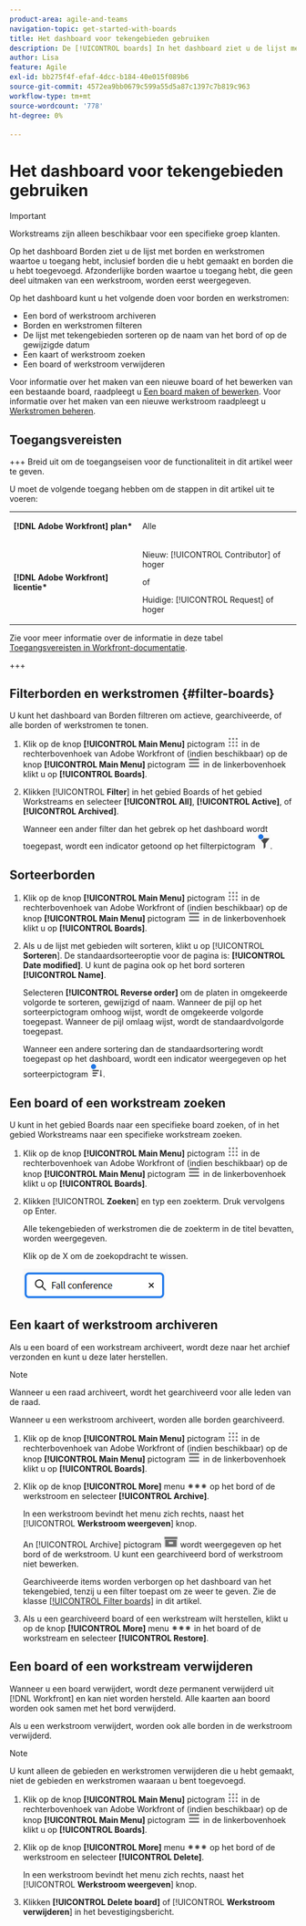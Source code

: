 ```yaml
---
product-area: agile-and-teams
navigation-topic: get-started-with-boards
title: Het dashboard voor tekengebieden gebruiken
description: De [!UICONTROL boards] In het dashboard ziet u de lijst met borden waartoe u toegang hebt, inclusief borden die u hebt gemaakt en borden waaraan u bent toegevoegd.
author: Lisa
feature: Agile
exl-id: bb275f4f-efaf-4dcc-b184-40e015f089b6
source-git-commit: 4572ea9bb0679c599a55d5a87c1397c7b819c963
workflow-type: tm+mt
source-wordcount: '778'
ht-degree: 0%

---
```


# Het dashboard voor tekengebieden gebruiken

<!-- Audited: 1/2024 -->

>[!IMPORTANT]
>
>Workstreams zijn alleen beschikbaar voor een specifieke groep klanten.

Op het dashboard Borden ziet u de lijst met borden en werkstromen waartoe u toegang hebt, inclusief borden die u hebt gemaakt en borden die u hebt toegevoegd. Afzonderlijke borden waartoe u toegang hebt, die geen deel uitmaken van een werkstroom, worden eerst weergegeven.

Op het dashboard kunt u het volgende doen voor borden en werkstromen:

* Een bord of werkstroom archiveren
* Borden en werkstromen filteren
* De lijst met tekengebieden sorteren op de naam van het bord of op de gewijzigde datum
* Een kaart of werkstroom zoeken
* Een board of werkstroom verwijderen

Voor informatie over het maken van een nieuwe board of het bewerken van een bestaande board, raadpleegt u [Een board maken of bewerken](../../agile/get-started-with-boards/create-edit-board.md). Voor informatie over het maken van een nieuwe werkstroom raadpleegt u [Werkstromen beheren](/help/quicksilver/agile/use-boards-agile-planning-tools/manage-collections.md).

## Toegangsvereisten

+++ Breid uit om de toegangseisen voor de functionaliteit in dit artikel weer te geven.

U moet de volgende toegang hebben om de stappen in dit artikel uit te voeren:

<table style="table-layout:auto"> 
 <col> 
 <col> 
 <tbody> 
  <tr> 
   <td role="rowheader"><strong>[!DNL Adobe Workfront] plan*</strong></td> 
   <td> <p>Alle</p> </td> 
  </tr> 
  <tr> 
   <td role="rowheader"><strong>[!DNL Adobe Workfront] licentie*</strong></td> 
   <td> 
   <p>Nieuw: [!UICONTROL Contributor] of hoger</p> 
   <p>of</p>
   <p>Huidige: [!UICONTROL Request] of hoger</p>
   </td> 
  </tr> 
 </tbody> 
</table>

Zie voor meer informatie over de informatie in deze tabel [Toegangsvereisten in Workfront-documentatie](/help/quicksilver/administration-and-setup/add-users/access-levels-and-object-permissions/access-level-requirements-in-documentation.md).

+++


## Filterborden en werkstromen {#filter-boards}

U kunt het dashboard van Borden filtreren om actieve, gearchiveerde, of alle borden of werkstromen te tonen.

1. Klik op de knop **[!UICONTROL Main Menu]** pictogram ![Hoofdmenu](/help/_includes/assets/main-menu-icon.png) in de rechterbovenhoek van Adobe Workfront of (indien beschikbaar) op de knop **[!UICONTROL Main Menu]** pictogram ![Hoofdmenu](/help/_includes/assets/main-menu-icon-left-nav.png) in de linkerbovenhoek klikt u op **[!UICONTROL Boards]**.
1. Klikken [!UICONTROL **Filter**] in het gebied Boards of het gebied Workstreams en selecteer **[!UICONTROL All]**, **[!UICONTROL Active]**, of **[!UICONTROL Archived]**.

   Wanneer een ander filter dan het gebrek op het dashboard wordt toegepast, wordt een indicator getoond op het filterpictogram ![Filter toegepast op dashboard](assets/boards-filterapplied-30x30.png).

## Sorteerborden

1. Klik op de knop **[!UICONTROL Main Menu]** pictogram ![Hoofdmenu](/help/_includes/assets/main-menu-icon.png) in de rechterbovenhoek van Adobe Workfront of (indien beschikbaar) op de knop **[!UICONTROL Main Menu]** pictogram ![Hoofdmenu](/help/_includes/assets/main-menu-icon-left-nav.png) in de linkerbovenhoek klikt u op **[!UICONTROL Boards]**.
1. Als u de lijst met gebieden wilt sorteren, klikt u op [!UICONTROL **Sorteren**]. De standaardsorteeroptie voor de pagina is: **[!UICONTROL Date modified]**. U kunt de pagina ook op het bord sorteren **[!UICONTROL Name]**.

   Selecteren **[!UICONTROL Reverse order]** om de platen in omgekeerde volgorde te sorteren, gewijzigd of naam. Wanneer de pijl op het sorteerpictogram omhoog wijst, wordt de omgekeerde volgorde toegepast. Wanneer de pijl omlaag wijst, wordt de standaardvolgorde toegepast.

   Wanneer een andere sortering dan de standaardsortering wordt toegepast op het dashboard, wordt een indicator weergegeven op het sorteerpictogram ![Sorteren toegepast](assets/sort-applied-boards.png).

## Een board of een workstream zoeken

U kunt in het gebied Boards naar een specifieke board zoeken, of in het gebied Workstreams naar een specifieke workstream zoeken.

1. Klik op de knop **[!UICONTROL Main Menu]** pictogram ![Hoofdmenu](/help/_includes/assets/main-menu-icon.png) in de rechterbovenhoek van Adobe Workfront of (indien beschikbaar) op de knop **[!UICONTROL Main Menu]** pictogram ![Hoofdmenu](/help/_includes/assets/main-menu-icon-left-nav.png) in de linkerbovenhoek klikt u op **[!UICONTROL Boards]**.
1. Klikken [!UICONTROL **Zoeken**] en typ een zoekterm. Druk vervolgens op Enter.

   Alle tekengebieden of werkstromen die de zoekterm in de titel bevatten, worden weergegeven.

   Klik op de X om de zoekopdracht te wissen.

   ![Op het dashboard naar tekengebieden zoeken](assets/boards-searchbox.png)

## Een kaart of werkstroom archiveren

Als u een board of een workstream archiveert, wordt deze naar het archief verzonden en kunt u deze later herstellen.

>[!NOTE]
>
>Wanneer u een raad archiveert, wordt het gearchiveerd voor alle leden van de raad.
>
>Wanneer u een werkstroom archiveert, worden alle borden gearchiveerd.

1. Klik op de knop **[!UICONTROL Main Menu]** pictogram ![Hoofdmenu](/help/_includes/assets/main-menu-icon.png) in de rechterbovenhoek van Adobe Workfront of (indien beschikbaar) op de knop **[!UICONTROL Main Menu]** pictogram ![Hoofdmenu](/help/_includes/assets/main-menu-icon-left-nav.png) in de linkerbovenhoek klikt u op **[!UICONTROL Boards]**.
1. Klik op de knop **[!UICONTROL More]** menu ![Het menu Meer](assets/more-icon-spectrum.png) op het bord of de werkstroom en selecteer **[!UICONTROL Archive]**.

   In een werkstroom bevindt het menu zich rechts, naast het [!UICONTROL **Werkstroom weergeven**] knop.

   An [!UICONTROL Archive] pictogram ![Archief](assets/archive-icon-spectrum-25x20.png) wordt weergegeven op het bord of de werkstroom. U kunt een gearchiveerd bord of werkstroom niet bewerken.

   Gearchiveerde items worden verborgen op het dashboard van het tekengebied, tenzij u een filter toepast om ze weer te geven. Zie de klasse [[!UICONTROL Filter boards]](#filter-boards) in dit artikel.

1. Als u een gearchiveerd board of een werkstream wilt herstellen, klikt u op de knop **[!UICONTROL More]** menu ![Meer menupictogram](assets/more-icon-spectrum.png) in het board of de workstream en selecteer **[!UICONTROL Restore]**.

## Een board of een workstream verwijderen

Wanneer u een board verwijdert, wordt deze permanent verwijderd uit [!DNL Workfront] en kan niet worden hersteld. Alle kaarten aan boord worden ook samen met het bord verwijderd.

Als u een werkstroom verwijdert, worden ook alle borden in de werkstroom verwijderd.

>[!NOTE]
>
>U kunt alleen de gebieden en werkstromen verwijderen die u hebt gemaakt, niet de gebieden en werkstromen waaraan u bent toegevoegd.

1. Klik op de knop **[!UICONTROL Main Menu]** pictogram ![Hoofdmenu](/help/_includes/assets/main-menu-icon.png) in de rechterbovenhoek van Adobe Workfront of (indien beschikbaar) op de knop **[!UICONTROL Main Menu]** pictogram ![Hoofdmenu](/help/_includes/assets/main-menu-icon-left-nav.png) in de linkerbovenhoek klikt u op **[!UICONTROL Boards]**.
1. Klik op de knop **[!UICONTROL More]** menu ![[!UICONTROL More menu]](assets/more-icon-spectrum.png) op het bord of de werkstroom en selecteer **[!UICONTROL Delete]**.

   In een werkstroom bevindt het menu zich rechts, naast het [!UICONTROL **Werkstroom weergeven**] knop.

1. Klikken **[!UICONTROL Delete board]** of [!UICONTROL **Werkstroom verwijderen**] in het bevestigingsbericht.

<!-- ## Move a board to a workstream

You can move a standalone board into a workstream, or move a board from one workstream to another workstream.

>[!NOTE]
>
>You can only move boards that you created, not boards that you were added to.

1. Click the **[!UICONTROL Main Menu]** icon ![](assets/main-menu-icon.png) in the upper-right corner of [!DNL Adobe Workfront], then click **[!UICONTROL Boards]**.
1. Click the **[!UICONTROL More]** menu ![[!UICONTROL More menu]](assets/more-icon-spectrum.png) on the board, and select [!UICONTROL **Move to workstream**].
1. Select which workstream to add the board to, and click [!UICONTROL **Move**].

   The board is moved into the workstream and no longer appears in the [!UICONTROL Boards] area.
   If you have not created a workstream yet, you are prompted to create one to move the board into.
-->
